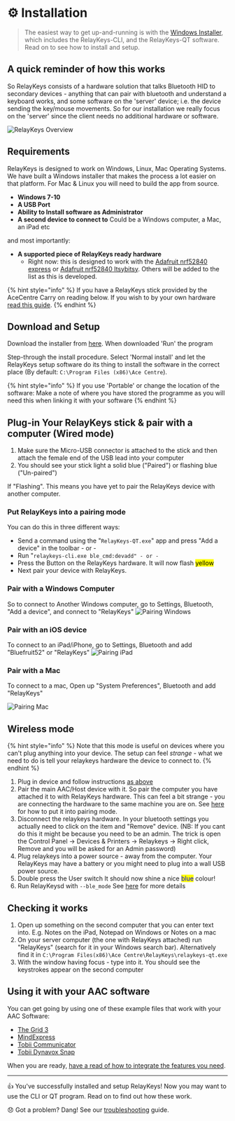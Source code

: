 # ⚙️ Installation

> The easiest way to get up-and-running is with the [Windows Installer](https://github.com/AceCentre/RelayKeys/releases/latest), which includes the RelayKeys-CLI, and the RelayKeys-QT software. Read on to see how to install and setup.

## A quick reminder of how this works

So RelayKeys consists of a hardware solution that talks Bluetooth HID to secondary devices - anything that can pair with bluetooth and understand a keyboard works, and some software on the 'server' device; i.e. the device sending the key/mouse movements. So for our installation we really focus on the 'server' since the client needs no additional hardware or software.

![RelayKeys Overview](.gitbook/assets/overview.png)

## Requirements

RelayKeys is designed to work on Windows, Linux, Mac Operating Systems. We have built a Windows installer that makes the process a lot easier on that platform. For Mac & Linux you will need to build the app from source.

* **Windows 7-10**
* **A USB Port**
* **Ability to Install software as Administrator**
* **A second device to connect to** Could be a Windows computer, a Mac, an iPad etc

and most importantly:

* **A supported piece of RelayKeys ready hardware**
  * Right now: this is designed to work with the [Adafruit nrf52840 express](https://www.adafruit.com/product/4062) or [Adafruit nrf52840 Itsybitsy](https://www.adafruit.com/product/4481). Others will be added to the list as this is developed.

{% hint style="info" %}
If you have a RelayKeys stick provided by the AceCentre Carry on reading below. If you wish to by your own hardware [read this guide](../technical/supported-boards.html).
{% endhint %}

## Download and Setup

Download the installer from [here](https://github.com/AceCentre/RelayKeys/releases/latest). When downloaded 'Run' the program

Step-through the install procedure. Select 'Normal install' and let the RelayKeys setup software do its thing to install the software in the correct place (By default: `C:\Program Files (x86)\Ace Centre`).

{% hint style="info" %}
If you use 'Portable' or change the location of the software: Make a note of where you have stored the programme as you will need this when linking it with your software
{% endhint %}

## Plug-in Your RelayKeys stick & pair with a computer (Wired mode)

1. Make sure the Micro-USB connector is attached to the stick and then attach the female end of the USB lead into your computer
2. You should see your stick light a solid blue ("Paired") or flashing blue ("Un-paired")

If "Flashing". This means you have yet to pair the RelayKeys device with another computer.

### Put RelayKeys into a pairing mode

You can do this in three different ways:

* Send a command using the "`RelayKeys-QT.exe`" app and press "Add a device" in the toolbar - or -
* Run "`relaykeys-cli.exe ble_cmd:devadd" - or -`
* Press the Button on the RelayKeys hardware. It will now flash <mark style="background-color:yellow;">yellow</mark>&#x20;
* Next pair your device with RelayKeys.

### Pair with a Windows Computer

So to connect to Another Windows computer, go to Settings, Bluetooth, "Add a device", and connect to "RelayKeys" ![Pairing Windows](.gitbook/assets/windows-pairing.gif)

### Pair with an iOS device

To connect to an iPad/iPhone, go to Settings, Bluetooth and add "Bluefruit52" or "RelayKeys" ![Pairing iPad](.gitbook/assets/ipad-pairing.gif)

### Pair with a Mac

To connect to a mac, Open up "System Preferences", Bluetooth and add "RelayKeys"

![Pairing Mac](.gitbook/assets/mac-pairing.gif)

## Wireless mode

{% hint style="info" %}
Note that this mode is useful on devices where you can't plug anything into your device. The setup can feel _strange -_ what we need to do is tell your relaykeys hardware the device to connect to.&#x20;
{% endhint %}

1. Plug in device and follow instructions [as above](installation.md#plug-in-your-relaykeys-stick-and-pair-with-a-computer-wired-mode)
2. Pair the main AAC/Host device with it. So pair the computer you have attached it to with RelayKeys hardware. This can feel a bit strange - you are connecting the hardware to the same machine you are on. See [here](installation.md#undefined-1) for how to put it into pairing mode.
3. Disconnect the relaykeys hardware. In your bluetooth settings you actually need to click on the item and "Remove" device. (NB: If you cant do this it might be because you need to be an admin. The trick is open the Control Panel -> Devices & Printers -> Relaykeys -> Right click, Remove and you will be asked for an Admin password)
4. Plug relaykeys into a power source - away from the computer. Your RelayKeys may have a battery or you might need to plug into a wall USB power source.&#x20;
5. Double press the User switch It should now shine a nice <mark style="color:blue;">blue</mark> colour!&#x20;
6. Run RelayKeysd with `--ble_mode` See [here](developers/relaykeys-daemon.md) for more details

## Checking it works

1. Open up something on the second computer that you can enter text into. E.g. Notes on the iPad, Notepad on Windows or Notes on a mac
2. On your server computer (the one with RelayKeys attached) run "RelayKeys" (search for it in your Windows search bar). Alternatively find it in `C:\Program Files(x86)\Ace Centre\RelayKeys\relaykeys-qt.exe`
3. With the window having focus - type into it. You should see the keystrokes appear on the second computer

## Using it with your AAC software

You can get going by using one of these example files that work with your AAC Software:

* [The Grid 3](guides/grid3.md)
* [MindExpress](guides/mindexpress.md)
* [Tobii Communicator](guides/communicator.md)
* [Tobii Dynavox Snap](guides/snap-corefirst.md)

When you are ready, [have a read of how to integrate the features you need](../guides/basic-principles.html).

***

👍 You've successfully installed and setup RelayKeys! Now you may want to use the CLI or QT program. Read on to find out how these work.

😞 Got a problem? Dang! See our [troubleshooting](../getting-started/contributing.md) guide.
